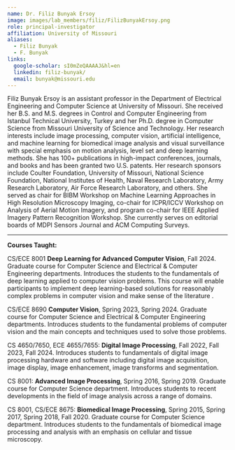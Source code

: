 ```yaml
---
name: Dr. Filiz Bunyak Ersoy
image: images/lab_members/filiz/FilizBunyakErsoy.png
role: principal-investigator
affiliation: University of Missouri
aliases:
  - Filiz Bunyak
  - F. Bunyak
links:
  google-scholar: sI0mZeQAAAAJ&hl=en
  linkedin: filiz-bunyak/
  email: bunyak@missouri.edu
---
```


Filiz Bunyak Ersoy is an assistant professor in the Department of Electrical Engineering and Computer Science at University of Missouri. She received her B.S. and M.S. degrees in Control and Computer Engineering from Istanbul Technical University, Turkey and her Ph.D. degree in Computer Science from Missouri University of Science and Technology. Her research interests include image processing, computer vision, artificial intelligence, and machine learning for biomedical image analysis and visual surveillance with special emphasis on motion analysis, level set and deep learning methods. She has 100+ publications in high-impact conferences, journals, and books and has been granted two U.S. patents. Her research sponsors include Coulter Foundation, University of Missouri, National Science Foundation, National Institutes of Health, Naval Research Laboratory, Army Research Laboratory, Air Force Research Laboratory, and others. She served as chair for BIBM Workshop on Machine Learning Approaches in High Resolution Microscopy Imaging, co-chair for ICPR/ICCV Workshop on Analysis of Aerial Motion Imagery, and program co-chair for IEEE Applied Imagery Pattern Recognition Workshop. She currently serves on editorial boards of MDPI Sensors Journal and ACM Computing Surveys.


---
**Courses Taught:**

CS/ECE 8001 **Deep Learning for Advanced Computer Vision**, Fall 2024. Graduate course for Computer Science and Electrical & Computer Engineering departments. Introduces the students to the fundamentals of deep learning applied to computer vision problems. This course will enable participants to implement deep learning-based solutions for reasonably complex problems in computer vision and make sense of the literature .
 
CS/ECE 8690 **Computer Vision**, Spring 2023, Spring 2024. Graduate course for Computer Science and Electrical & Computer Engineering departments. Introduces students to the fundamental problems of computer vision and the main concepts and techniques used to solve those problems. 
 
CS 4650/7650, ECE 4655/7655: **Digital Image Processing**, Fall 2022, Fall 2023, Fall 2024.  Introduces students to fundamentals of digital image processing hardware and software including digital image acquisition, image display, image enhancement, image transforms and segmentation. 
 
CS 8001: **Advanced Image Processing**, Spring 2016, Spring 2019. Graduate course for Computer Science department. Introduces students to recent developments in the field of image analysis across a range of domains. 
 
CS 8001, CS/ECE 8675: **Biomedical Image Processing**, Spring 2015, Spring 2017, Spring 2018, Fall 2020. Graduate course for Computer Science department. Introduces students to the fundamentals of biomedical image processing and analysis with an emphasis on cellular and tissue microscopy. 



